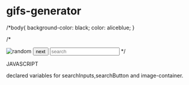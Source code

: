 # gifs-generator

/*body{
    background-color: black;
    color: aliceblue;
}

/*
<script>
  const img = document.querySelector('img');
  fetch('https://api.giphy.com/v1/gifs/translate?api_key=YOUR_KEY_HERE&s=cats', {mode: 'cors'})
    .then(function(response) {
      return response.json();
    })
    .then(function(response) {
      console.log(response);
    });
</script>

<script>
  const img = document.querySelector('img');
  fetch('https://api.giphy.com/v1/gifs/translate?api_key=YOUR_KEY_HERE&s=cats', {mode: 'cors'})
    .then(function(response) {
      return response.json();
    })
    .then(function(response) {
      console.log(response.data.images.original.url);
    });
</script>

<!DOCTYPE html>
<html lang="en">
<head>
  <meta charset="UTF-8">
  <title>Document</title>
  <link rel="stylesheet" href="style.css">
</head>
<body>
 <img src="#" alt="random">
 <button id="refreshbtn">next</button>

 <input type="text" name="input" id="input" placeholder="search">


  <script>
    var input = getElementById("input")
    
    const img = document.querySelector('img');
    fetch('https://api.giphy.com/v1/gifs/translate?api_key=OPQ40UPzNNpk0gOkzNCIG5pZbmgntLrY&s=${input.value},', {mode: 'cors'})
    .then(function(response) {
        return response.json();
    })
    .then(function(response){
        img.src = response.data.images.original.url;
    });

    document.getElementById('refreshbtn').addEventListener('click',function(){
        location.reload();
    })


    /*<script>
  const img = document.querySelector('img');

  async function getCats() {
    const response = await fetch('https://api.giphy.com/v1/gifs/translate?api_key=YOUR_KEY_HERE&s=cats', {mode: 'cors'});
    const catData = await response.json();
    img.src = catData.data.images.original.url;
  }
  getCats();

</script>
</body>
</html>
*/

JAVASCRIPT


declared variables for searchInputs,searchButton and image-container.